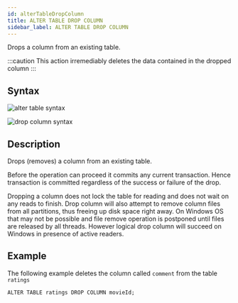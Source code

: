 ```yaml
---
id: alterTableDropColumn
title: ALTER TABLE DROP COLUMN
sidebar_label: ALTER TABLE DROP COLUMN
---
```


Drops a column from an existing table.

:::caution
This action irremediably deletes the data contained in the dropped
column
:::

## Syntax

![alter table syntax](/img/doc/diagrams/alter-table.svg)

![drop column syntax](/img/doc/diagrams/alter-table-drop-column.svg)

## Description

Drops (removes) a column from an existing table.

Before the operation can proceed it commits any current transaction. Hence
transaction is committed regardless of the success or failure of the drop.

Dropping a column does not lock the table for reading and does not wait on any
reads to finish. Drop column will also attempt to remove column files from all
partitions, thus freeing up disk space right away. On Windows OS that may not be
possible and file remove operation is postponed until files are released by all
threads. However logical drop column will succeed on Windows in presence of
active readers.

## Example

The following example deletes the column called `comment` from the table
`ratings`

```questdb-sql title="Dropping a column"
ALTER TABLE ratings DROP COLUMN movieId;
```
